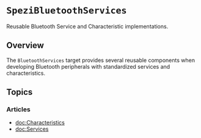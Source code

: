 # ``SpeziBluetoothServices``

Reusable Bluetooth Service and Characteristic implementations.

<!--
#
# This source file is part of the Stanford Spezi open source project
#
# SPDX-FileCopyrightText: 2024 Stanford University and the project authors (see CONTRIBUTORS.md)
#
# SPDX-License-Identifier: MIT
#
-->

## Overview

The `BluetoothServices` target provides several reusable components when developing Bluetooth peripherals
with standardized services and characteristics.

## Topics

### Articles

- <doc:Characteristics>
- <doc:Services>
